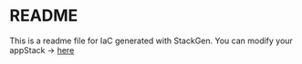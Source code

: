 # README
This is a readme file for IaC generated with StackGen.
You can modify your appStack -> [here](http://main.dev.stackgen.com/appstacks/bed9a998-a2ec-4384-bc90-61fa580f3208)
